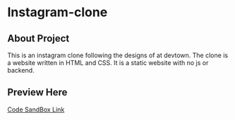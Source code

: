 ﻿# Instagram-clone 
<h2>About Project</h2>
<p>
  This is an instagram clone following the designs of at devtown.
  The clone is a website written in HTML and CSS.
  It is a static website with no js or backend. 
</p>

<h2>Preview Here</h2>
<a href="https://9eo3wy.csb.app/">Code SandBox Link </a>
